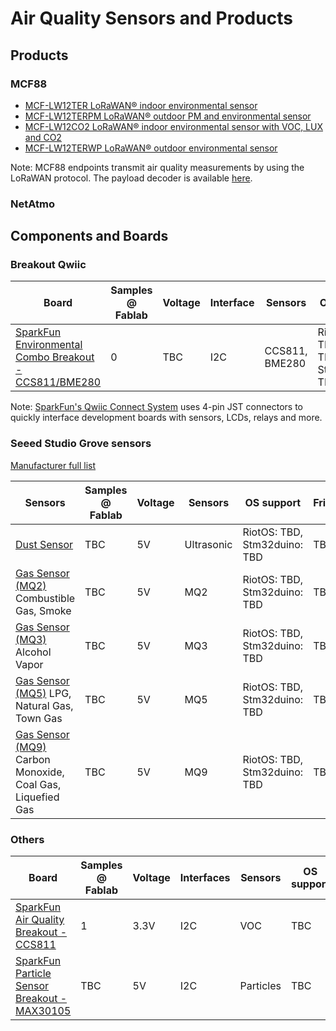 # Air Quality Sensors and Products

## Products

### MCF88

* [MCF-LW12TER LoRaWAN® indoor environmental sensor](https://www.mcf88.it/prodotto/mcf-lw12ter/)
* [MCF-LW12TERPM LoRaWAN® outdoor PM and environmental sensor](https://www.mcf88.it/prodotto/mcf-lw12terpm/)
* [MCF-LW12CO2 LoRaWAN® indoor environmental sensor with VOC, LUX and CO2](https://www.mcf88.it/prodotto/mcf-lw12co2/)
* [MCF-LW12TERWP LoRaWAN® outdoor environmental sensor](https://www.mcf88.it/prodotto/mcf-lw12terwp/)

Note: MCF88 endpoints transmit air quality measurements by using the LoRaWAN protocol. The payload decoder is available [here](https://github.com/CampusIoT/payload-codec/tree/master/src/main/ttn_loraappserver/mcf88).

### NetAtmo

## Components and Boards

### Breakout Qwiic

| Board         | Samples @ Fablab | Voltage   | Interface | Sensors | OS Support | Fritzing | Demo     |
| ------------- | ---------------- | --------- | ----------| ------- | ---------- | -------- | -------- |
| [SparkFun Environmental Combo Breakout - CCS811/BME280](https://www.sparkfun.com/products/14348) | 0 | TBC | I2C | CCS811, BME280 | Riot OS: TBC, MBed: TBC, Stm32duino: TBC | TBC | TBC |

Note: [SparkFun's Qwiic Connect System](https://www.sparkfun.com/qwiic) uses 4-pin JST connectors to quickly interface development boards with sensors, LCDs, relays and more.

### Seeed Studio Grove sensors

[Manufacturer full list](https://www.seeedstudio.com/category/Sensor-for-Grove-c-24.html)

| Sensors       | Samples @ Fablab | Voltage   | Sensors       | OS support | Fritzing     | Demo     |
| ------------- | ---------------- | --------- | ------------- | ---------- | ------------ | -------- |
| [Dust Sensor](http://wiki.seeedstudio.com/Grove-Dust_Sensor/) |  TBC | 5V | Ultrasonic | RiotOS: TBD, Stm32duino: TBD | TBD | TBD |
| [Gas Sensor (MQ2)](http://wiki.seeedstudio.com/Grove-Gas_Sensor-MQ2/) Combustible Gas, Smoke |  TBC | 5V | MQ2 | RiotOS: TBD, Stm32duino: TBD | TBD | TBD |
| [Gas Sensor (MQ3)](http://wiki.seeedstudio.com/Grove-Gas_Sensor-MQ3/) Alcohol Vapor |  TBC | 5V | MQ3 | RiotOS: TBD, Stm32duino: TBD | TBD | TBD |
| [Gas Sensor (MQ5)](http://wiki.seeedstudio.com/Grove-Gas_Sensor-MQ5/) LPG, Natural Gas, Town Gas |  TBC | 5V | MQ5 | RiotOS: TBD, Stm32duino: TBD | TBD | TBD |
| [Gas Sensor (MQ9)](http://wiki.seeedstudio.com/Grove-Gas_Sensor-MQ9/) Carbon Monoxide, Coal Gas, Liquefied Gas |  TBC | 5V | MQ9 | RiotOS: TBD, Stm32duino: TBD | TBD | TBD |

### Others

| Board         | Samples @ Fablab | Voltage   | Interfaces | Sensors       | OS support | Fritzing     | Demo     |
| ------------- | ---------------- | --------- | --------- | ------------- | ------- | ------------ | -------- |
| [SparkFun Air Quality Breakout - CCS811](https://www.sparkfun.com/products/14193) | 1 | 3.3V | I2C | VOC | TBC | TBC | TBC |
| [SparkFun Particle Sensor Breakout - MAX30105](https://www.sparkfun.com/products/14045) | TBC | 5V | I2C | Particles | TBC | TBC | TBC |

